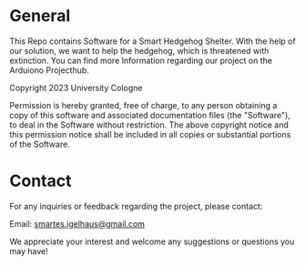 # General 
This Repo contains Software for a Smart Hedgehog Shelter. With the help of our solution, we want to help the hedgehog, which is threatened with extinction. You can find more Information regarding our project on the Arduiono Projecthub. 

Copyright 2023 University Cologne

Permission is hereby granted, free of charge, to any person obtaining a copy of this software and associated documentation files (the "Software"), to deal in the Software without restriction.
The above copyright notice and this permission notice shall be included in all copies or substantial portions of the Software.

# Contact
For any inquiries or feedback regarding the project, please contact:

Email: smartes.igelhaus@gmail.com

We appreciate your interest and welcome any suggestions or questions you may have!